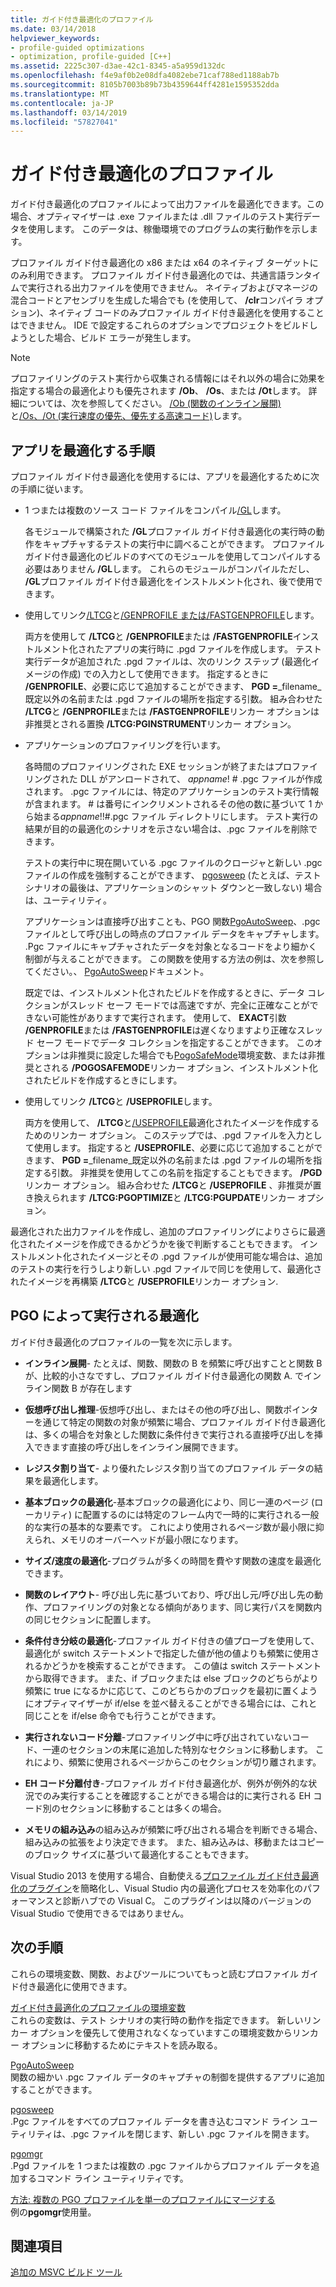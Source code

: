 ```yaml
---
title: ガイド付き最適化のプロファイル
ms.date: 03/14/2018
helpviewer_keywords:
- profile-guided optimizations
- optimization, profile-guided [C++]
ms.assetid: 2225c307-d3ae-42c1-8345-a5a959d132dc
ms.openlocfilehash: f4e9af0b2e08dfa4082ebe71caf788ed1188ab7b
ms.sourcegitcommit: 8105b7003b89b73b4359644ff4281e1595352dda
ms.translationtype: MT
ms.contentlocale: ja-JP
ms.lasthandoff: 03/14/2019
ms.locfileid: "57827041"
---
```

# <a name="profile-guided-optimizations"></a>ガイド付き最適化のプロファイル

ガイド付き最適化のプロファイルによって出力ファイルを最適化できます。この場合、オプティマイザーは .exe ファイルまたは .dll ファイルのテスト実行データを使用します。 このデータは、稼働環境でのプログラムの実行動作を示します。

プロファイル ガイド付き最適化の x86 または x64 のネイティブ ターゲットにのみ利用できます。 プロファイル ガイド付き最適化のでは、共通言語ランタイムで実行される出力ファイルを使用できません。 ネイティブおよびマネージの混合コードとアセンブリを生成した場合でも (を使用して、 **/clr**コンパイラ オプション)、ネイティブ コードのみプロファイル ガイド付き最適化を使用することはできません。 IDE で設定するこれらのオプションでプロジェクトをビルドしようとした場合、ビルド エラーが発生します。

> [!NOTE]
> プロファイリングのテスト実行から収集される情報にはそれ以外の場合に効果を指定する場合の最適化よりも優先されます **/Ob**、 **/Os**、または **/Ot**します。 詳細については、次を参照してください。 [/Ob (関数のインライン展開)](reference/ob-inline-function-expansion.md)と[/Os、/Ot (実行速度の優先、優先する高速コード)](reference/os-ot-favor-small-code-favor-fast-code.md)します。

## <a name="steps-to-optimize-your-app"></a>アプリを最適化する手順

プロファイル ガイド付き最適化を使用するには、アプリを最適化するために次の手順に従います。

- 1 つまたは複数のソース コード ファイルをコンパイル[/GL](reference/gl-whole-program-optimization.md)します。

   各モジュールで構築された **/GL**プロファイル ガイド付き最適化の実行時の動作をキャプチャするテストの実行中に調べることができます。 プロファイル ガイド付き最適化のビルドのすべてのモジュールを使用してコンパイルする必要はありません **/GL**します。 これらのモジュールがコンパイルただし、 **/GL**プロファイル ガイド付き最適化をインストルメント化され、後で使用できます。

- 使用してリンク[/LTCG](reference/ltcg-link-time-code-generation.md)と[/GENPROFILE または/FASTGENPROFILE](reference/genprofile-fastgenprofile-generate-profiling-instrumented-build.md)します。

   両方を使用して **/LTCG**と **/GENPROFILE**または **/FASTGENPROFILE**インストルメント化されたアプリの実行時に .pgd ファイルを作成します。 テスト実行データが追加された .pgd ファイルは、次のリンク ステップ (最適化イメージの作成) での入力として使用できます。 指定するときに **/GENPROFILE**、必要に応じて追加することができます、 **PGD =**_filename_既定以外の名前または .pgd ファイルの場所を指定する引数。 組み合わせた **/LTCG**と **/GENPROFILE**または **/FASTGENPROFILE**リンカー オプションは非推奨とされる置換 **/LTCG:PGINSTRUMENT**リンカー オプション。

- アプリケーションのプロファイリングを行います。

   各時間のプロファイリングされた EXE セッションが終了またはプロファイリングされた DLL がアンロードされて、 *appname*! # .pgc ファイルが作成されます。 .pgc ファイルには、特定のアプリケーションのテスト実行情報が含まれます。 # は番号にインクリメントされるその他の数に基づいて 1 から始まる*appname*!!#.pgc ファイル ディレクトリにします。 テスト実行の結果が目的の最適化のシナリオを示さない場合は、.pgc ファイルを削除できます。

   テストの実行中に現在開いている .pgc ファイルのクロージャと新しい .pgc ファイルの作成を強制することができます、 [pgosweep](pgosweep.md) (たとえば、テスト シナリオの最後は、アプリケーションのシャット ダウンと一致しない) 場合は、ユーティリティ。

   アプリケーションは直接呼び出すことも、PGO 関数[PgoAutoSweep](pgoautosweep.md)、.pgc ファイルとして呼び出しの時点のプロファイル データをキャプチャします。 .Pgc ファイルにキャプチャされたデータを対象となるコードをより細かく制御が与えることができます。 この関数を使用する方法の例は、次を参照してください。、 [PgoAutoSweep](pgoautosweep.md)ドキュメント。

   既定では、インストルメント化されたビルドを作成するときに、データ コレクションがスレッド セーフ モードでは高速ですが、完全に正確なことができない可能性がありますで実行されます。 使用して、 **EXACT**引数 **/GENPROFILE**または **/FASTGENPROFILE**は遅くなりますより正確なスレッド セーフ モードでデータ コレクションを指定することができます。 このオプションは非推奨に設定した場合でも[PogoSafeMode](environment-variables-for-profile-guided-optimizations.md#pogosafemode)環境変数、または非推奨とされる **/POGOSAFEMODE**リンカー オプション、インストルメント化されたビルドを作成するときにします。

- 使用してリンク **/LTCG**と **/USEPROFILE**します。

   両方を使用して、 **/LTCG**と[/USEPROFILE](reference/useprofile.md)最適化されたイメージを作成するためのリンカー オプション。 このステップでは、.pgd ファイルを入力として使用します。 指定すると **/USEPROFILE**、必要に応じて追加することができます、 **PGD =**_filename_既定以外の名前または .pgd ファイルの場所を指定する引数。 非推奨を使用してこの名前を指定することもできます。 **/PGD**リンカー オプション。 組み合わせた **/LTCG**と **/USEPROFILE** 、非推奨が置き換えられます **/LTCG:PGOPTIMIZE**と **/LTCG:PGUPDATE**リンカー オプション。

最適化された出力ファイルを作成し、追加のプロファイリングによりさらに最適化されたイメージを作成できるかどうかを後で判断することもできます。 インストルメント化されたイメージとその .pgd ファイルが使用可能な場合は、追加のテストの実行を行うしより新しい .pgd ファイルで同じを使用して、最適化されたイメージを再構築 **/LTCG**と **/USEPROFILE**リンカー オプション.

## <a name="optimizations-performed-by-pgo"></a>PGO によって実行される最適化

ガイド付き最適化のプロファイルの一覧を次に示します。

- **インライン展開**- たとえば、関数、関数の B を頻繁に呼び出すことと関数 B が、比較的小さなですし、プロファイル ガイド付き最適化の関数 A. でインライン関数 B が存在します

- **仮想呼び出し推理**-仮想呼び出し、またはその他の呼び出し、関数ポインターを通じて特定の関数の対象が頻繁に場合、プロファイル ガイド付き最適化は、多くの場合を対象とした関数に条件付きで実行される直接呼び出しを挿入できます直接の呼び出しをインライン展開できます。

- **レジスタ割り当て**- より優れたレジスタ割り当てのプロファイル データの結果を最適化します。

- **基本ブロックの最適化**-基本ブロックの最適化により、同じ一連のページ (ローカリティ) に配置するのには特定のフレーム内で一時的に実行される一般的な実行の基本的な要素です。 これにより使用されるページ数が最小限に抑えられ、メモリのオーバーヘッドが最小限になります。

- **サイズ/速度の最適化**-プログラムが多くの時間を費やす関数の速度を最適化できます。

- **関数のレイアウト**- 呼び出し先に基づいており、呼び出し元/呼び出し先の動作、プロファイリングの対象となる傾向があります、同じ実行パスを関数内の同じセクションに配置します。

- **条件付き分岐の最適化**-プロファイル ガイド付きの値プローブを使用して、最適化が switch ステートメントで指定した値が他の値よりも頻繁に使用されるかどうかを検索することができます。  この値は switch ステートメントから取得できます。  また、if ブロックまたは else ブロックのどちらがより頻繁に true になるかに応じて、このどちらかのブロックを最初に置くようにオプティマイザーが if/else を並べ替えることができる場合には、これと同じことを if/else 命令でも行うことができます。

- **実行されないコード分離**-プロファイリング中に呼び出されていないコード、一連のセクションの末尾に追加した特別なセクションに移動します。 これにより、頻繁に使用されるページからこのセクションが切り離されます。

- **EH コード分離付き**-プロファイル ガイド付き最適化が、例外が例外的な状況でのみ実行することを確認することができる場合は的に実行される EH コード別のセクションに移動することは多くの場合。

- **メモリの組み込み**の組み込みが頻繁に呼び出される場合を判断できる場合、組み込みの拡張をより決定できます。 また、組み込みは、移動またはコピーのブロック サイズに基づいて最適化することもできます。

Visual Studio 2013 を使用する場合、自動使える[プロファイル ガイド付き最適化のプラグイン](profile-guided-optimization-in-the-performance-and-diagnostics-hub.md)を簡略化し、Visual Studio 内の最適化プロセスを効率化のパフォーマンスと診断ハブでの Visual C。 このプラグインは以降のバージョンの Visual Studio で使用できるではありません。

## <a name="next-steps"></a>次の手順

これらの環境変数、関数、およびツールについてもっと読むプロファイル ガイド付き最適化に使用できます。

[ガイド付き最適化のプロファイルの環境変数](environment-variables-for-profile-guided-optimizations.md)<br/>
これらの変数は、テスト シナリオの実行時の動作を指定できます。 新しいリンカー オプションを優先して使用されなくなっていますこの環境変数からリンカー オプションに移動するためにテキストを読み取る。

[PgoAutoSweep](pgoautosweep.md)<br/>
関数の細かい .pgc ファイル データのキャプチャの制御を提供するアプリに追加することができます。

[pgosweep](pgosweep.md)<br/>
.Pgc ファイルをすべてのプロファイル データを書き込むコマンド ライン ユーティリティは、.pgc ファイルを閉じます、新しい .pgc ファイルを開きます。

[pgomgr](pgomgr.md)<br/>
.Pgd ファイルを 1 つまたは複数の .pgc ファイルからプロファイル データを追加するコマンド ライン ユーティリティです。

[方法: 複数の PGO プロファイルを単一のプロファイルにマージする](how-to-merge-multiple-pgo-profiles-into-a-single-profile.md)<br/>
例の**pgomgr**使用量。

## <a name="see-also"></a>関連項目

[追加の MSVC ビルド ツール](reference/c-cpp-build-tools.md)
